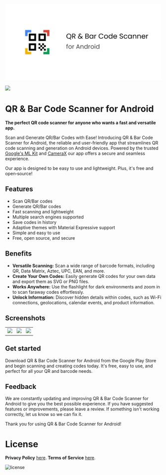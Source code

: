 ![QR & Bar Code Scanner for Android](/app/src/main/play/listings/en-US/graphics/feature-graphic/play_store_feature_graphic.png "QR & Bar Code Scanner for Android")

<a href="https://play.google.com/store/apps/details?id=com.d4rk.qrcodescanner.plus"><img src="https://play.google.com/intl/en_us/badges/static/images/badges/en_badge_web_generic.png" height="70"></a>

# QR & Bar Code Scanner for Android

**The perfect QR code scanner for anyone who wants a fast and versatile app.**

Scan and Generate QR/Bar Codes with Ease! Introducing QR & Bar Code Scanner for Android, the
reliable and user-friendly app that streamlines QR code scanning and generation on Android devices.
Powered by the trusted [Google's ML Kit](https://developers.google.com/ml-kit/vision/barcode-scanning/android) and [CameraX](https://developer.android.com/media/camera/camerax) our app offers a secure and seamless experience.


Our app is designed to be easy to use and lightweight. Plus, it's free and open‑source!

## Features

- Scan QR/Bar codes
- Generate QR/Bar codes
- Fast scanning and lightweight
- Multiple search engines supported
- Save codes in history
- Adaptive themes with Material Expressive support
- Simple and easy to use
- Free, open source, and secure

## Benefits

- **Versatile Scanning:** Scan a wide range of barcode formats, including QR, Data Matrix, Aztec,
  UPC, EAN, and more.
- **Create Your Own Codes:** Easily generate QR codes for your own data and export them as SVG or
  PNG files.
- **Works Anywhere:** Use the flashlight for dark environments and zoom in to scan faraway codes
  effortlessly.
- **Unlock Information:** Discover hidden details within codes, such as Wi-Fi connections,
  geolocations, calendar events, and product information.

## Screenshots

<table>
  <tr>
    <td><img src="/app/src/main/play/listings/en-US/graphics/phone-screenshots/1-screenshot-scan.png" width="300"></td>
    <td><img src="/app/src/main/play/listings/en-US/graphics/phone-screenshots/2-screenshot-create.png" width="300"></td>
    <td><img src="/app/src/main/play/listings/en-US/graphics/phone-screenshots/3-screenshot-history.png" width="300"></td>
  </tr>
</table>

## Get started

Download QR & Bar Code Scanner for Android from the Google Play Store and begin scanning and
creating codes today. It's free, easy to use, and perfect for all your QR and barcode needs.

## Feedback

We are constantly updating and improving QR & Bar Code Scanner for Android to give you the best
possible experience. If you have suggested features or improvements, please leave a review. If
something isn't working correctly, let us know so we can fix it.

Thank you for using QR & Bar Code Scanner for Android!

# License

__Privacy Policy__ [here](https://mihaicristiancondrea.github.io/profile/#privacy-policy-end-user-software).
__Terms of Service__ [here](https://mihaicristiancondrea.github.io/profile/#terms-of-service-end-user-software).

![license](https://imgur.com/QQlcEVT.png)